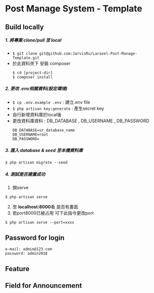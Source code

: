 # Post Manage System - Template

## Build locally
##### 1. 將專案 clone/pull 至 local
- `$ git clone git@github.com:JarvisRu/Laravel-Post-Manage-Template.git`
- 於此資料夾下 安裝 composer 
    ```shell
    $ cd [project-dir]
    $ composer install
    ```
##### 2. 更改 .env相關資料(設定環境)
- `$ cp .env.example .env` : 建立.env file
- `$ php artisan key:generate` : 產生secret key
-  自行新增資料庫於local後
-  更改資料庫資料 : DB_DATABASE , DB_USERNAME , DB_PASSWORD
    ```
    DB_DATABASE=ur_database_name
    DB_USERNAME=root
    DB_PASSWORD=
    ```
##### 3. 匯入 database & seed 至本機資料庫
```shell
$ php artisan migrate --seed
```

##### 4. 測試是否建置成功
1. 開serve
```shell
$ php artisan serve
```
2. 至 **localhost:8000**看 是否有畫面
3. 若port8000已被占用 可下此指令更改port
```shell
$ php artisan serve --port=xxxx
```

## Password for login
```
e-mail: admin@123.com
password: admin2018
```

## Feature


## Field for Announcement



